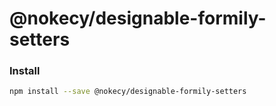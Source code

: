 # @nokecy/designable-formily-setters

### Install

```bash
npm install --save @nokecy/designable-formily-setters
```
